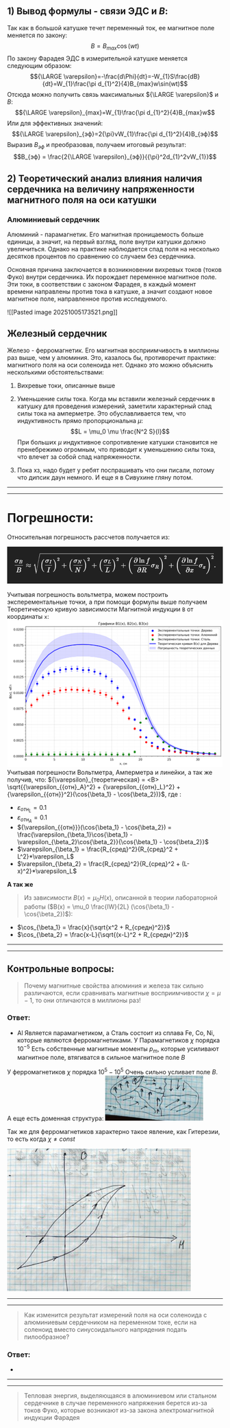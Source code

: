 ## 1) Вывод формулы - связи ЭДС и $В$:

Так как в большой катушке течет переменный ток, ее магнитное поле меняется по закону:
$$B = B_{max}\cos(wt)$$
По закону Фарадея ЭДС в измерительной катушке меняется следующим образом:
$${\LARGE \varepsilon}=-\frac{d\Phi}{dt}=-W_{1}S\frac{dB}{dt}=W_{1}\frac{\pi d_{1}^2}{4}B_{max}w\sin(wt)$$
Отсюда можно получить связь максимальных ${\LARGE \varepsilon}$ и $B$:
$${\LARGE \varepsilon}_{max}=W_{1}\frac{\pi d_{1}^2}{4}B_{max}w$$
Или для эффективных значений:
$${\LARGE \varepsilon}_{эф}=2{\pi}νW_{1}\frac{\pi d_{1}^2}{4}B_{эф}$$
Выразив $B_{эф}$ и преобразовав, получаем итоговый результат:
$$B_{эф} = \frac{2{\LARGE \varepsilon}_{эф}}{{\pi}^2d_{1}^2νW_{1}}$$
## 2) Теоретический анализ влияния наличия сердечника на величину напряженности магнитного поля на оси катушки

### Алюминиевый сердечник

Алюминий - парамагнетик. Его магнитная проницаемость больше единицы, а значит, на первый взгляд, поле внутри катушки должно увеличиться. Однако на практике наблюдается спад поля на несколько десятков процентов по сравнению со случаем без сердечника. 

Основная причина заключается в возникновении вихревых токов (токов Фуко) внутри сердечника. Их порождает переменное магнитное поле. Эти токи, в соответствии с законом Фарадея, в каждый момент времени направлены против тока в катушке, а значит создают новое магнитное поле, направленное против исследуемого.

![[Pasted image 20251005173521.png]]

## Железный сердечник

Железо - ферромагнетик. Его магнитная восприимчивость в миллионы раз выше, чем у алюминия. Это, казалось бы, противоречит практике: магнитного поля на оси соленоида нет. Однако это можно объяснить несколькими обстоятельствами:
1) Вихревые токи, описанные выше
2) Уменьшение силы тока. Когда мы вставили железный сердечник в катушку для проведения измерений, заметили характерный спад силы тока на амперметре. Это обуславливается тем, что индуктивность прямо пропорциональна $\mu$:
$$L = \mu_0 \mu \frac{N^2 S}{l}$$
При больших $\mu$ индуктивное сопротивление катушки становится не пренебрежимо огромным, что приводит к уменьшению силы тока, что влечет за собой спад напряженности.

3) Пока хз, надо будет у ребят поспрашивать что они писали, потому что дипсик даун немного. И еще я в Сивухине гляну потом.


---
---

# Погрешности:
Относительная погрешность рассчетов получается из:

![Лаба](image.png)


Учитывая погрешность вольтметра, можем построить эксперементальные точки, а при помощи формулы выше получаем Теоретическую кривую зависимости Магнитной индукции `B` от координаты `x`:
![График](../graphs/graph.png)
Учитывая погрешности Вольтметра, Амперметра и линейки, а так же получив, что:
${\varepsilon}_{теоретическая} = <B> \sqrt{{\varepsilon_{{отн}_А}^2} + {\varepsilon_{{отн}_L}^2} + {\varepsilon_{{отн}}^2}(\cos{\beta_1} - \cos{\beta_2})}$, где :
- $\varepsilon_{{отн}_L} = 0.1$
- $\varepsilon_{{отн}_A} = 0.1$
- ${\varepsilon_{{отн}}}(\cos{\beta_1} - \cos{\beta_2}) = \frac{\varepsilon_{\beta_1}\cos{\beta_1} - \varepsilon_{\beta_2}\cos{\beta_2}}{\cos{\beta_1} - \cos{\beta_2}}$
- $\varepsilon_{\beta_1} = \frac{R_{сред}^2}{R_{сред}^2 + L^2}*\varepsilon_L$
- $\varepsilon_{\beta_2} = \frac{R_{сред}^2}{R_{сред}^2 + (L-x)^2}*\varepsilon_L$

**А так же**
> Из зависимости $B(x) = \mu_0 H(x)$, описанной в теории лабораторной работы 
($B(x) = \mu_0 \frac{IW}{2L} (\cos{\beta_1} - \cos{\beta_2})$):

- $\cos_{\beta_1} = \frac{x}{\sqrt{x^2 + R_{средн}^2}}$
- $\cos_{\beta_2} = \frac{x-L}{\sqrt{(x-L)^2 + R_{средн}^2}}$


---
---
## Контрольные вопросы:
> Почему магнитные свойства алюминия и железа так сильно различаются, если сравнивать магнитные восприимчивости $\chi = \mu - 1$, то они отличаются в миллионы раз!

### Ответ:
- Al Является парамагнетиком, а Сталь состоит из сплава Fe, Co, Ni, которые являются ферромагнетиками. У Парамагнетиков $\chi$ порядка $10^{-5}$ Есть собственные магнитные моменты $p_m$, которые усиливают магнитное поле, втягиватся в сильное магнитное поле $B$

У ферромагнетиков $\chi$ порядка $10^{5}-10^{5}$ Очень сильно усливает поле $B$.
А еще есть доменная структура:
![alt text](image-1.png)

Так же для ферромагнетиков характерно такое явление, как Гитерезии, то есть когда $\chi \not = const$

![alt text](image-2.png)

---
---
> Как изменится результат измерений поля на оси соленоида с алюминиевым сердечником на переменном токе, если на соленоид вместо синусоидального напрядения подать пилообразное?
### Ответ:
- 



---
---

> Тепловая энергия, выделяющаяся в алюминиевом или стальном сердечнике в случае переменного напряжения берется из-за токов Фуко, которые возникают из-за закона электромагнитной индукции Фарадея